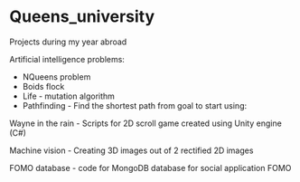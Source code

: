 # Queens_university

Projects during my year abroad

Artificial intelligence problems:
- NQueens problem
- Boids flock
- Life - mutation algorithm
- Pathfinding - Find the shortest path from goal to start using:

Wayne in the rain - Scripts for 2D scroll game created using Unity engine (C#)

Machine vision - Creating 3D images out of 2 rectified 2D images

FOMO database - code for MongoDB database for social application FOMO
